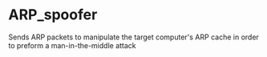 # ARP_spoofer
Sends ARP packets to manipulate the target computer's ARP cache in order to preform a man-in-the-middle attack
